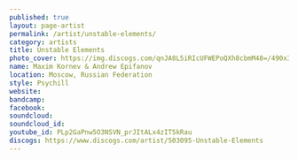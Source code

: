 ```yaml
---
published: true
layout: page-artist
permalink: /artist/unstable-elements/
category: artists
title: Unstable Elements
photo_cover: https://img.discogs.com/qnJA8L5iRIcUFWEPoQXh8cbmM48=/490x368/smart/filters:strip_icc():format(jpeg):mode_rgb():quality(90)/discogs-images/A-503095-1146680657.jpeg.jpg
name: Maxim Kornev & Andrew Epifanov
location: Moscow, Russian Federation
style: Psychill
website: 
bandcamp: 
facebook: 
soundcloud: 
soundcloud_id: 
youtube_id: PLp2GaPnw5O3NSVN_prJItALx4zIT5kRau
discogs: https://www.discogs.com/artist/503095-Unstable-Elements
---
```

